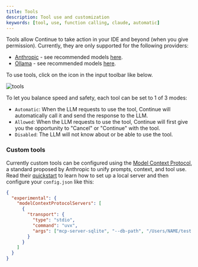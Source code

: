 ```yaml
---
title: Tools
description: Tool use and customization
keywords: [tool, use, function calling, claude, automatic]
---
```


Tools allow Continue to take action in your IDE and beyond (when you give permission). Currently, they are only supported for the following providers:

- [Anthropic](./model-providers/top-level/anthropic.md) - see recommended models [here](https://docs.anthropic.com/en/docs/build-with-claude/tool-use#choosing-a-model).
- [Ollama](./model-providers/top-level/ollama.md) - see recommended models [here](https://ollama.com/search?c=tools).

To use tools, click on the icon in the input toolbar like below.

![tools](/img/tool-use-example.png)

To let you balance speed and safety, each tool can be set to 1 of 3 modes:

- `Automatic`: When the LLM requests to use the tool, Continue will automatically call it and send the response to the LLM.
- `Allowed`: When the LLM requests to use the tool, Continue will first give you the opportunity to "Cancel" or "Continue" with the tool.
- `Disabled`: The LLM will not know about or be able to use the tool.

### Custom tools

Currently custom tools can be configured using the [Model Context Protocol](https://modelcontextprotocol.io/introduction), a standard proposed by Anthropic to unify prompts, context, and tool use. Read their [quickstart](https://modelcontextprotocol.io/quickstart) to learn how to set up a local server and then configure your `config.json` like this:

```json title="config.json"
{
  "experimental": {
    "modelContextProtocolServers": [
      {
        "transport": {
          "type": "stdio",
          "command": "uvx",
          "args": ["mcp-server-sqlite", "--db-path", "/Users/NAME/test.db"]
        }
      }
    ]
  }
}
```
